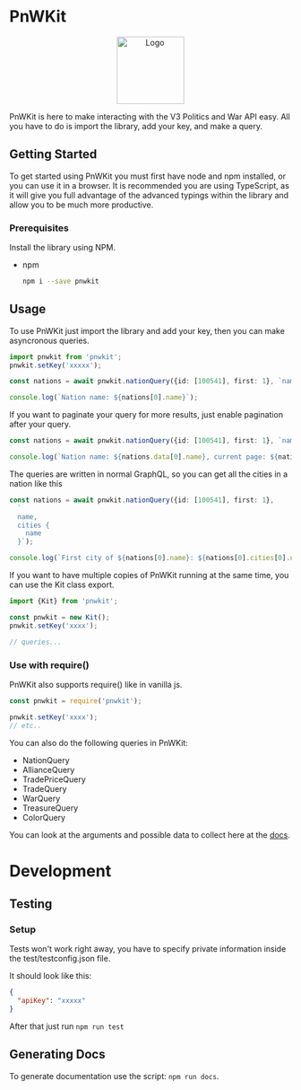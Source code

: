 # PnWKit

<p align="center">
  <a href="https://github.com/bsnk-dev/pnwkit">
    <img src="https://assets.bsnk.dev/pnwkit_icon.png" alt="Logo" width="120" height="120">
  </a>
</p>


PnWKit is here to make interacting with the V3 Politics and War API easy. All you have to do is import the library, add your key, and make a query.

## Getting Started

To get started using PnWKit you must first have node and npm installed, or you can use it in a browser. It is recommended you are using TypeScript, as it
will give you full advantage of the advanced typings within the library and allow you to be much more productive.

### Prerequisites

Install the library using NPM.
* npm
  ```sh
  npm i --save pnwkit
  ```

## Usage

To use PnWKit just import the library and add your key, then you can make asyncronous queries.

```ts
import pnwkit from 'pnwkit';
pnwkit.setKey('xxxxx');

const nations = await pnwkit.nationQuery({id: [100541], first: 1}, `name`);

console.log(`Nation name: ${nations[0].name}`);
```

If you want to paginate your query for more results, just enable pagination after your query.

```ts
const nations = await pnwkit.nationQuery({id: [100541], first: 1}, `name`, true);

console.log(`Nation name: ${nations.data[0].name}, current page: ${nations.paginatorInfo.currentPage}`);
```

The queries are written in normal GraphQL, so you can get all the cities in a nation like this

```ts
const nations = await pnwkit.nationQuery({id: [100541], first: 1}, 
  `
  name,
  cities {
    name  
  }`);

console.log(`First city of ${nations[0].name}: ${nations[0].cities[0].name});
```

If you want to have multiple copies of PnWKit running at the same time, you can use the Kit class export.

```ts
import {Kit} from 'pnwkit';

const pnwkit = new Kit();
pnwkit.setKey('xxxx');

// queries...
```

### Use with require()

PnWKit also supports require() like in vanilla js.

```js
const pnwkit = require('pnwkit');

pnwkit.setKey('xxxx');
// etc..
```


You can also do the following queries in PnWKit:

- NationQuery
- AllianceQuery
- TradePriceQuery
- TradeQuery
- WarQuery
- TreasureQuery
- ColorQuery

You can look at the arguments and possible data to collect here at the [docs](https://bsnk-dev.github.io/pnwkit/).


# Development

## Testing

### Setup

Tests won't work right away, you have to specify private information inside the test/testconfig.json file.

It should look like this:

```json
{
  "apiKey": "xxxxx"
}
```

After that just run ```npm run test```

## Generating Docs

To generate documentation use the script: ```npm run docs```.
